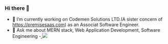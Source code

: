 ### Hi there 👋

- 🔭 I’m currently working on Codemen Solutions LTD.(A sister concern of https://premisesaas.com) as an Associat Software Engineer.
- 💬 Ask me about MERN stack, Web Application Development, Software Engineering
-<a href='https://www.linkedin.com/in/zafor-khalid' style="margin:0">
<img src="https://img.shields.io/badge/LinkedIn-0077B5?style=for-the-badge&logo=linkedin&logoColor=white"> </img>
</a>




